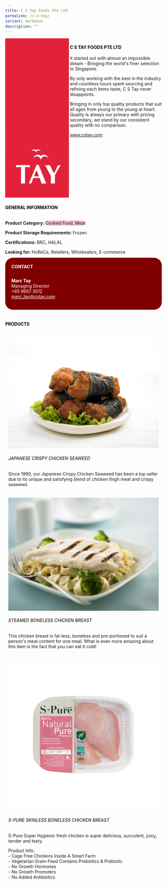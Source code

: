 ```yaml
---
title: C S Tay Foods Pte Ltd
permalink: /c-s-tay/
variant: markdown
description: ""
---
```

<div class="flex-paragraph">
	<div style="display: flex; flex-wrap: wrap;" class="flex-container">
		<div style="flex: 1 1 40%; display: block;" class="card sgds">
			<img src="/images/C%20S%20Tay/c_s_tay_logo.png">
		</div>
		<div style="flex: 1 1 58%; display: block; margin-left: 3px" class="card-sgds">
			<h4 style="text-transform: uppercase; color: black;"><b>C S Tay Foods Pte Ltd</b></h4>
			<p>It started out with almost an impossible dream - Bringing the world's finer selection to Singapore.</p>
			<p>By only working with the best in the industry and countless hours spent sourcing and refining each items taste, C S Tay never disappoints.</p>
			<p>Bringing in only top quality products that suit all ages from young to the young at heart. Quality is always our primary with pricing secondary, we stand by our consistent quality with no comparison.</p>
			<p><a target="_blank" href="https://www.cstay.com">www.cstay.com</a></p>
		</div>
	</div>
</div>

<h4 style="text-transform: uppercase; color: black;">
	<b>General Information</b>
</h4>
<div style="display: flex; flex-wrap: wrap;" class="flex-container">
	<div style="flex: 1 1 65%; display: block; align-self: stretch" class="card sgds">
		<div class="flex-paragraph">
			<p>
				<b>Product Category: </b>
				<span style="background-color: pink; border-radius: 10px;">Cooked Food, Meat</span>
			</p>
			<p>
				<b>Product Storage Requirements: </b>Frozen
			</p>
			<p>
				<b>Certifications: </b>BRC, HALAL
			</p>
			<p style="margin-bottom: 10px;">
				<b>Looking for: </b>HoReCa, Retailers, Wholesalers, E-commerce
			</p>
		</div>
	</div>
	<div style="flex: 1 1 35%; padding: 10px; display: block; background-color: maroon; border-radius: 25px; align-self: center;" class="card sgds">
		<h4 style="color: white; margin-top: 10px; margin-left: 10px;">CONTACT</h4>
		<div class="flex-paragraph">
			<p style="padding: 10px; color: white;">
				<b>Marc Tay</b>
				<br>Managing Director<br>+65 9657 3012<br>
				<a style="color: white;" href="mailto:marc_tay@cstay.com">marc_tay@cstay.com</a>
			</p>
		</div>
	</div>
</div>
<br>
<h4 style="text-transform: uppercase; color: black;">
	<b>Products</b>
</h4>
<div style="display: flex; flex-wrap: wrap;">
	<div style="flex: 1 1 47%; margin: 10px; display: block;" class="card sgds">
		<div style="display: block;" class="flex-image">
			<img src="/images/C%20S%20Tay/c_s_tay_product_01.jpg">
		</div>
		<div class="flex-paragraph">
			<h6 style="text-transform: uppercase; color: black;">Japanese Crispy Chicken Seaweed</h6>
			<p>Since 1990, our Japanese Crispy Chicken Seaweed has been a top seller due to its unique and satisfying blend of chicken thigh meat and crispy seaweed.</p>
		</div>
	</div>
	<div style="flex: 1 1 47%; margin: 10px; display: block;" class="card sgds">
		<div style="display: block;" class="flex-image">
			<img src="/images/C%20S%20Tay/c_s_tay_product_02.jpg">
		</div>
		<div class="flex-paragraph">
			<h6 style="text-transform: uppercase; color: black;">Steamed Boneless Chicken Breast</h6>
			<p>This chicken breast is fat-less, boneless and pre-portioned to suit a person's meat content for one meal. What is even more amazing about this item is the fact that you can eat it cold!</p>
		</div>
	</div>
	<div style="flex: 1 1 47%; margin: 10px; display: block;" class="card sgds">
		<div style="display: block;" class="flex-image">
			<img src="/images/C%20S%20Tay/c_s_tay_product_03.jpg">
		</div>
		<div class="flex-paragraph">
			<h6 style="text-transform: uppercase; color: black;">S-Pure Skinless Boneless Chicken Breast</h6>
			<p>S-Pure Super Hygienic fresh chicken is super delicious, succulent, juicy, tender and tasty.</p>
			<p>Product Info:<br>- Cage Free Chickens Inside A Smart Farm<br>- Vegetarian Grain-Feed Contains Probiotics &amp; Prebiotic<br>- No Growth Hormones<br>- No Growth Promoters<br>- No Added Antibiotics</p>
		</div>
	</div>
</div>